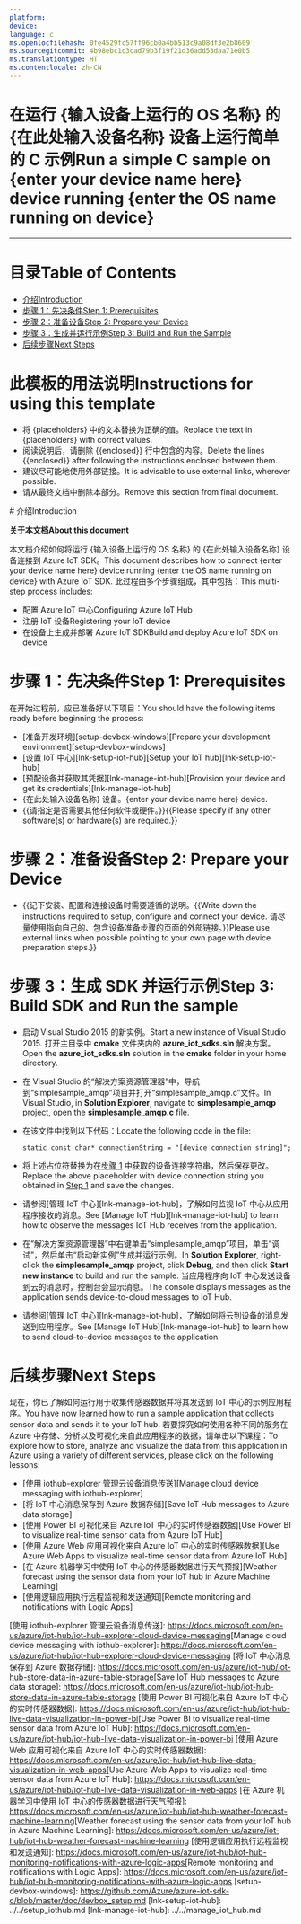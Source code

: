 ```yaml
---
platform: 
device: 
language: c
ms.openlocfilehash: 0fe4529fc57ff96cb0a4bb513c9a08df3e2b8609
ms.sourcegitcommit: 4b98ebc1c3cad79b3f19f21d36add53daa71e0b5
ms.translationtype: HT
ms.contentlocale: zh-CN
---
```

<a name="run-a-simple-c-sample-on-enter-your-device-name-here-device-running-enter-the-os-name-running-on-device"></a><span data-ttu-id="51398-101">在运行 {输入设备上运行的 OS 名称} 的 {在此处输入设备名称} 设备上运行简单的 C 示例</span><span class="sxs-lookup"><span data-stu-id="51398-101">Run a simple C sample on {enter your device name here} device running {enter the OS name running on device}</span></span>
===
---

# <a name="table-of-contents"></a><span data-ttu-id="51398-102">目录</span><span class="sxs-lookup"><span data-stu-id="51398-102">Table of Contents</span></span>

-   [<span data-ttu-id="51398-103">介绍</span><span class="sxs-lookup"><span data-stu-id="51398-103">Introduction</span></span>](#Introduction)
-   [<span data-ttu-id="51398-104">步骤 1：先决条件</span><span class="sxs-lookup"><span data-stu-id="51398-104">Step 1: Prerequisites</span></span>](#Prerequisites)
-   [<span data-ttu-id="51398-105">步骤 2：准备设备</span><span class="sxs-lookup"><span data-stu-id="51398-105">Step 2: Prepare your Device</span></span>](#PrepareDevice)
-   [<span data-ttu-id="51398-106">步骤 3：生成并运行示例</span><span class="sxs-lookup"><span data-stu-id="51398-106">Step 3: Build and Run the Sample</span></span>](#Build)
-   [<span data-ttu-id="51398-107">后续步骤</span><span class="sxs-lookup"><span data-stu-id="51398-107">Next Steps</span></span>](#NextSteps)

# <a name="instructions-for-using-this-template"></a><span data-ttu-id="51398-108">此模板的用法说明</span><span class="sxs-lookup"><span data-stu-id="51398-108">Instructions for using this template</span></span>

-   <span data-ttu-id="51398-109">将 {placeholders} 中的文本替换为正确的值。</span><span class="sxs-lookup"><span data-stu-id="51398-109">Replace the text in {placeholders} with correct values.</span></span>
-   <span data-ttu-id="51398-110">阅读说明后，请删除 {{enclosed}} 行中包含的内容。</span><span class="sxs-lookup"><span data-stu-id="51398-110">Delete the lines {{enclosed}} after following the instructions enclosed between them.</span></span>
-   <span data-ttu-id="51398-111">建议尽可能地使用外部链接。</span><span class="sxs-lookup"><span data-stu-id="51398-111">It is advisable to use external links, wherever possible.</span></span>
-   <span data-ttu-id="51398-112">请从最终文档中删除本部分。</span><span class="sxs-lookup"><span data-stu-id="51398-112">Remove this section from final document.</span></span>

<a name="Introduction"/>
# <a name="introduction"></a><span data-ttu-id="51398-113">介绍</span><span class="sxs-lookup"><span data-stu-id="51398-113">Introduction</span></span>

<span data-ttu-id="51398-114">**关于本文档**</span><span class="sxs-lookup"><span data-stu-id="51398-114">**About this document**</span></span>

<span data-ttu-id="51398-115">本文档介绍如何将运行 {输入设备上运行的 OS 名称} 的 {在此处输入设备名称} 设备连接到 Azure IoT SDK。</span><span class="sxs-lookup"><span data-stu-id="51398-115">This document describes how to connect {enter your device name here} device running {enter the OS name running on device} with Azure IoT SDK.</span></span> <span data-ttu-id="51398-116">此过程由多个步骤组成，其中包括：</span><span class="sxs-lookup"><span data-stu-id="51398-116">This multi-step process includes:</span></span>
-   <span data-ttu-id="51398-117">配置 Azure IoT 中心</span><span class="sxs-lookup"><span data-stu-id="51398-117">Configuring Azure IoT Hub</span></span>
-   <span data-ttu-id="51398-118">注册 IoT 设备</span><span class="sxs-lookup"><span data-stu-id="51398-118">Registering your IoT device</span></span>
-   <span data-ttu-id="51398-119">在设备上生成并部署 Azure IoT SDK</span><span class="sxs-lookup"><span data-stu-id="51398-119">Build and deploy Azure IoT SDK on device</span></span>

<a name="Prerequisites"></a>
# <a name="step-1-prerequisites"></a><span data-ttu-id="51398-120">步骤 1：先决条件</span><span class="sxs-lookup"><span data-stu-id="51398-120">Step 1: Prerequisites</span></span>

<span data-ttu-id="51398-121">在开始过程前，应已准备好以下项目：</span><span class="sxs-lookup"><span data-stu-id="51398-121">You should have the following items ready before beginning the process:</span></span>

-   <span data-ttu-id="51398-122">[准备开发环境][setup-devbox-windows]</span><span class="sxs-lookup"><span data-stu-id="51398-122">[Prepare your development environment][setup-devbox-windows]</span></span>
-   <span data-ttu-id="51398-123">[设置 IoT 中心][lnk-setup-iot-hub]</span><span class="sxs-lookup"><span data-stu-id="51398-123">[Setup your IoT hub][lnk-setup-iot-hub]</span></span>
-   <span data-ttu-id="51398-124">[预配设备并获取其凭据][lnk-manage-iot-hub]</span><span class="sxs-lookup"><span data-stu-id="51398-124">[Provision your device and get its credentials][lnk-manage-iot-hub]</span></span>
-   <span data-ttu-id="51398-125">{在此处输入设备名称} 设备。</span><span class="sxs-lookup"><span data-stu-id="51398-125">{enter your device name here} device.</span></span>
-   <span data-ttu-id="51398-126">{{请指定是否需要其他任何软件或硬件。}}</span><span class="sxs-lookup"><span data-stu-id="51398-126">{{Please specify if any other software(s) or hardware(s) are required.}}</span></span>

<a name="PrepareDevice"></a>
# <a name="step-2-prepare-your-device"></a><span data-ttu-id="51398-127">步骤 2：准备设备</span><span class="sxs-lookup"><span data-stu-id="51398-127">Step 2: Prepare your Device</span></span>

-   <span data-ttu-id="51398-128">{{记下安装、配置和连接设备时需要遵循的说明。</span><span class="sxs-lookup"><span data-stu-id="51398-128">{{Write down the instructions required to setup, configure and connect your device.</span></span> <span data-ttu-id="51398-129">请尽量使用指向自己的、包含设备准备步骤的页面的外部链接。}}</span><span class="sxs-lookup"><span data-stu-id="51398-129">Please use external links when possible pointing to your own page with device preparation steps.}}</span></span>

<a name="Build"></a>
# <a name="step-3-build-sdk-and-run-the-sample"></a><span data-ttu-id="51398-130">步骤 3：生成 SDK 并运行示例</span><span class="sxs-lookup"><span data-stu-id="51398-130">Step 3: Build SDK and Run the sample</span></span>

-   <span data-ttu-id="51398-131">启动 Visual Studio 2015 的新实例。</span><span class="sxs-lookup"><span data-stu-id="51398-131">Start a new instance of Visual Studio 2015.</span></span> <span data-ttu-id="51398-132">打开主目录中 **cmake** 文件夹内的 **azure_iot_sdks.sln** 解决方案。</span><span class="sxs-lookup"><span data-stu-id="51398-132">Open the **azure_iot_sdks.sln** solution in the **cmake** folder in your home directory.</span></span>

-   <span data-ttu-id="51398-133">在 Visual Studio 的“解决方案资源管理器”中，导航到“simplesample_amqp”项目并打开“simplesample_amqp.c”文件。</span><span class="sxs-lookup"><span data-stu-id="51398-133">In Visual Studio, in **Solution Explorer**, navigate to **simplesample_amqp** project, open the **simplesample_amqp.c** file.</span></span>

-   <span data-ttu-id="51398-134">在该文件中找到以下代码：</span><span class="sxs-lookup"><span data-stu-id="51398-134">Locate the following code in the file:</span></span>

        static const char* connectionString = "[device connection string]";

-   <span data-ttu-id="51398-135">将上述占位符替换为在[步骤 1](#Prerequisites) 中获取的设备连接字符串，然后保存更改。</span><span class="sxs-lookup"><span data-stu-id="51398-135">Replace the above placeholder with device connection string you obtained in [Step 1](#Prerequisites) and save the changes.</span></span>

-   <span data-ttu-id="51398-136">请参阅[管理 IoT 中心][lnk-manage-iot-hub]，了解如何监视 IoT 中心从应用程序接收的消息。</span><span class="sxs-lookup"><span data-stu-id="51398-136">See [Manage IoT Hub][lnk-manage-iot-hub] to learn how to observe the messages IoT Hub receives from the application.</span></span>

-   <span data-ttu-id="51398-137">在“解决方案资源管理器”中右键单击“simplesample_amqp”项目，单击“调试”，然后单击“启动新实例”生成并运行示例。</span><span class="sxs-lookup"><span data-stu-id="51398-137">In **Solution Explorer**, right-click the **simplesample_amqp** project, click **Debug**, and then click **Start new instance** to build and run the sample.</span></span> <span data-ttu-id="51398-138">当应用程序向 IoT 中心发送设备到云的消息时，控制台会显示消息。</span><span class="sxs-lookup"><span data-stu-id="51398-138">The console displays messages as the application sends device-to-cloud messages to IoT Hub.</span></span>

-   <span data-ttu-id="51398-139">请参阅[管理 IoT 中心][lnk-manage-iot-hub]，了解如何将云到设备的消息发送到应用程序。</span><span class="sxs-lookup"><span data-stu-id="51398-139">See [Manage IoT Hub][lnk-manage-iot-hub] to learn how to send cloud-to-device messages to the application.</span></span>

<a name="NextSteps"></a>
# <a name="next-steps"></a><span data-ttu-id="51398-140">后续步骤</span><span class="sxs-lookup"><span data-stu-id="51398-140">Next Steps</span></span>

<span data-ttu-id="51398-141">现在，你已了解如何运行用于收集传感器数据并将其发送到 IoT 中心的示例应用程序。</span><span class="sxs-lookup"><span data-stu-id="51398-141">You have now learned how to run a sample application that collects sensor data and sends it to your IoT hub.</span></span> <span data-ttu-id="51398-142">若要探究如何使用各种不同的服务在 Azure 中存储、分析以及可视化来自此应用程序的数据，请单击以下课程：</span><span class="sxs-lookup"><span data-stu-id="51398-142">To explore how to store, analyze and visualize the data from this application in Azure using a variety of different services, please click on the following lessons:</span></span>

-   <span data-ttu-id="51398-143">[使用 iothub-explorer 管理云设备消息传送]</span><span class="sxs-lookup"><span data-stu-id="51398-143">[Manage cloud device messaging with iothub-explorer]</span></span>
-   <span data-ttu-id="51398-144">[将 IoT 中心消息保存到 Azure 数据存储]</span><span class="sxs-lookup"><span data-stu-id="51398-144">[Save IoT Hub messages to Azure data storage]</span></span>
-   <span data-ttu-id="51398-145">[使用 Power BI 可视化来自 Azure IoT 中心的实时传感器数据]</span><span class="sxs-lookup"><span data-stu-id="51398-145">[Use Power BI to visualize real-time sensor data from Azure IoT Hub]</span></span>
-   <span data-ttu-id="51398-146">[使用 Azure Web 应用可视化来自 Azure IoT 中心的实时传感器数据]</span><span class="sxs-lookup"><span data-stu-id="51398-146">[Use Azure Web Apps to visualize real-time sensor data from Azure IoT Hub]</span></span>
-   <span data-ttu-id="51398-147">[在 Azure 机器学习中使用 IoT 中心的传感器数据进行天气预报]</span><span class="sxs-lookup"><span data-stu-id="51398-147">[Weather forecast using the sensor data from your IoT hub in Azure Machine Learning]</span></span>
-   <span data-ttu-id="51398-148">[使用逻辑应用执行远程监视和发送通知]</span><span class="sxs-lookup"><span data-stu-id="51398-148">[Remote monitoring and notifications with Logic Apps]</span></span>   

<span data-ttu-id="51398-149">[使用 iothub-explorer 管理云设备消息传送]: https://docs.microsoft.com/en-us/azure/iot-hub/iot-hub-explorer-cloud-device-messaging</span><span class="sxs-lookup"><span data-stu-id="51398-149">[Manage cloud device messaging with iothub-explorer]: https://docs.microsoft.com/en-us/azure/iot-hub/iot-hub-explorer-cloud-device-messaging</span></span>
<span data-ttu-id="51398-150">[将 IoT 中心消息保存到 Azure 数据存储]: https://docs.microsoft.com/en-us/azure/iot-hub/iot-hub-store-data-in-azure-table-storage</span><span class="sxs-lookup"><span data-stu-id="51398-150">[Save IoT Hub messages to Azure data storage]: https://docs.microsoft.com/en-us/azure/iot-hub/iot-hub-store-data-in-azure-table-storage</span></span>
<span data-ttu-id="51398-151">[使用 Power BI 可视化来自 Azure IoT 中心的实时传感器数据]: https://docs.microsoft.com/en-us/azure/iot-hub/iot-hub-live-data-visualization-in-power-bi</span><span class="sxs-lookup"><span data-stu-id="51398-151">[Use Power BI to visualize real-time sensor data from Azure IoT Hub]: https://docs.microsoft.com/en-us/azure/iot-hub/iot-hub-live-data-visualization-in-power-bi</span></span>
<span data-ttu-id="51398-152">[使用 Azure Web 应用可视化来自 Azure IoT 中心的实时传感器数据]: https://docs.microsoft.com/en-us/azure/iot-hub/iot-hub-live-data-visualization-in-web-apps</span><span class="sxs-lookup"><span data-stu-id="51398-152">[Use Azure Web Apps to visualize real-time sensor data from Azure IoT Hub]: https://docs.microsoft.com/en-us/azure/iot-hub/iot-hub-live-data-visualization-in-web-apps</span></span>
<span data-ttu-id="51398-153">[在 Azure 机器学习中使用 IoT 中心的传感器数据进行天气预报]: https://docs.microsoft.com/en-us/azure/iot-hub/iot-hub-weather-forecast-machine-learning</span><span class="sxs-lookup"><span data-stu-id="51398-153">[Weather forecast using the sensor data from your IoT hub in Azure Machine Learning]: https://docs.microsoft.com/en-us/azure/iot-hub/iot-hub-weather-forecast-machine-learning</span></span>
<span data-ttu-id="51398-154">[使用逻辑应用执行远程监视和发送通知]: https://docs.microsoft.com/en-us/azure/iot-hub/iot-hub-monitoring-notifications-with-azure-logic-apps</span><span class="sxs-lookup"><span data-stu-id="51398-154">[Remote monitoring and notifications with Logic Apps]: https://docs.microsoft.com/en-us/azure/iot-hub/iot-hub-monitoring-notifications-with-azure-logic-apps</span></span>
[setup-devbox-windows]: https://github.com/Azure/azure-iot-sdk-c/blob/master/doc/devbox_setup.md
[lnk-setup-iot-hub]: ../../setup_iothub.md
[lnk-manage-iot-hub]: ../../manage_iot_hub.md

